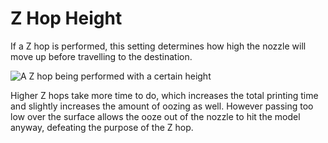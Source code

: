 Z Hop Height
====
If a Z hop is performed, this setting determines how high the nozzle will move up before travelling to the destination.

![A Z hop being performed with a certain height](../images/retraction_hop_enabled.svg)

Higher Z hops take more time to do, which increases the total printing time and slightly increases the amount of oozing as well. However passing too low over the surface allows the ooze out of the nozzle to hit the model anyway, defeating the purpose of the Z hop.